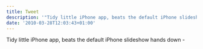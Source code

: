 ```yaml
---
title: Tweet
description: '"Tidy little iPhone app, beats the default iPhone slideshow hands down - "'
date: '2010-03-28T12:03:43+01:00'
---
```

Tidy little iPhone app, beats the default iPhone slideshow hands down - 

